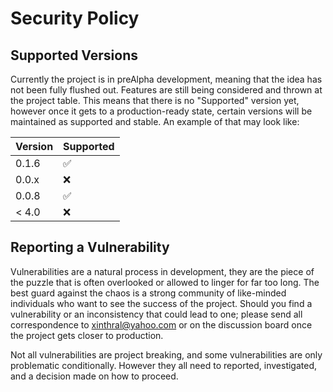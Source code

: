 # Security Policy

## Supported Versions

Currently the project is in preAlpha development, meaning that the idea has not been fully flushed out. Features are still being considered and thrown at the project table. This means that there is no "Supported" version yet, however once it gets to a production-ready state, certain versions will be maintained as supported and stable. An example of that may look like:

| Version | Supported          |
| ------- | ------------------ |
| 0.1.6   | :white_check_mark: |
| 0.0.x   | :x:                |
| 0.0.8   | :white_check_mark: |
| < 4.0   | :x:                |

## Reporting a Vulnerability

Vulnerabilities are a natural process in development, they are the piece of the puzzle that is often overlooked or allowed to linger for far too long. The best guard against the chaos is a strong community of like-minded individuals who want to see the success of the project. Should you find a vulnerability or an inconsistency that could lead to one; please send all correspondence to xinthral@yahoo.com or on the discussion board once the project gets closer to production.

Not all vulnerabilities are project breaking, and some vulnerabilities are only problematic conditionally. However they all need to reported, investigated, and a decision made on how to proceed. 

